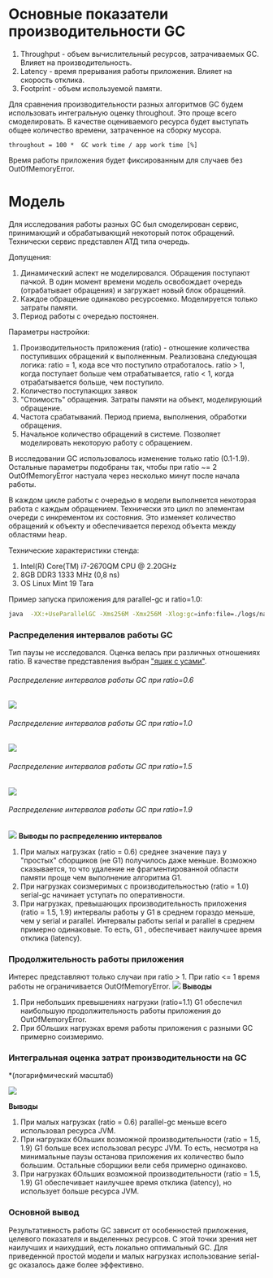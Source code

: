 # Основные показатели производительности GC
1. Throughput - объем вычислительный ресурсов, затрачиваемых GC. Влияет на производительность.
2. Latency - время прерывания работы приложения. Влияет на скорость отклика.
3. Footprint - объем используемой памяти.

Для сравнения производительности разных алгоритмов GC будем использовать интегральную оценку throughout. Это проще всего смоделировать. В качестве оцениваемого ресурса будет выступать общее количество времени,  затраченное на сборку мусора.
```
throughout = 100 *  GC work time / app work time [%]
```
Время работы приложения будет фиксированным для случаев без OutOfMemoryError.

# Модель

Для исследования работы разных GC был смоделирован сервис, принимающий и обрабатывающий некоторый поток обращений.
Технически сервис представлен АТД типа очередь.

Допущения:
1. Динамический аспект не моделировался. Обращения поступают пачкой. В один момент времени модель освобождает очередь (отрабатывает обращения) и  загружает новый блок обращений.
2. Каждое обращение одинаково ресурсоемко. Моделируется только затраты памяти.
3. Период работы с очередью постоянен.

Параметры настройки:
1. Производительность приложения (ratio) - отношение количества поступивших обращений к выполненным. Реализована следующая логика: ratio = 1, кода все что поступило отработалось. ratio > 1, когда поступает больше чем отрабатывается, ratio < 1, когда отрабатывается больше, чем поступило.
2. Количество поступающих заявок
3. "Стоимость" обращения. Затраты памяти на объект, моделирующий обращение.
4. Частота срабатываний. Период приема, выполнения, обработки обращения.
5. Начальное количество обращений в системе. Позволяет моделировать некоторую работу с обращением.

В исследовании GC использовалось изменение только ratio (0.1-1.9). Остальные параметры подобраны так, чтобы при ratio ~= 2 OutOfMemoryError настуала через несколько минут после начала работы.

В каждом цикле работы с очередью в модели выполняется некоторая работа с каждым обращением. Технически это цикл по элементам очереди с инкрементом их состояния. Это изменяет количество обращений к объекту и обеспечивается переход объекта между областями heap.

Технические характеристики стенда:
1. Intel(R) Core(TM) i7-2670QM CPU @ 2.20GHz
2. 8GB DDR3 1333 MHz (0,8 ns)
3. OS Linux Mint 19 Tara

Пример запуска приложения для parallel-gc и ratio=1.0:
```bash
java  -XX:+UseParallelGC -Xms256M -Xmx256M -Xlog:gc=info:file=./logs/name.log:tags,uptime,time,level:filecount=5,filesize=10m hw04.gc.AppModel 1.0
```

### Распределения интервалов работы GC 
Тип паузы не исследовался. Оценка велась при различных отношениях ratio. В качестве представления выбран ["ящик с усами"](https://ru.wikipedia.org/wiki/%D0%AF%D1%89%D0%B8%D0%BA_%D1%81_%D1%83%D1%81%D0%B0%D0%BC%D0%B8).
###### Распределение интервалов работы GC при ratio=0.6
![](https://github.com/andreyzhegalov/2020-03-otus-java-zhegalov/blob/feature/hw04-testing-gc/hw04-testing-gc/pic/boxplot_06.png?raw=true)
###### Распределение интервалов работы GC при ratio=1.0
![](https://github.com/andreyzhegalov/2020-03-otus-java-zhegalov/blob/feature/hw04-testing-gc/hw04-testing-gc/pic/boxplot_10.png?raw=true)
###### Распределение интервалов работы GC при ratio=1.5
![](https://github.com/andreyzhegalov/2020-03-otus-java-zhegalov/blob/feature/hw04-testing-gc/hw04-testing-gc/pic/boxplot_15.png?raw=true)
###### Распределение интервалов работы GC при ratio=1.9
![](https://github.com/andreyzhegalov/2020-03-otus-java-zhegalov/blob/feature/hw04-testing-gc/hw04-testing-gc/pic/boxplot_19.png?raw=true)
**Выводы по распределению интервалов**
1. При малых нагрузках (ratio = 0.6) среднее значение пауз у "простых" сборщиков (не G1) получилось даже меньше. Возможно сказывается, то что удаление не фрагментированной области памяти проще чем выполнение алгоритма G1. 
2. При нагрузках соизмеримых с производительностью (ratio = 1.0) serial-gc начинает уступать по оперативности.
3. При нагрузках, превышающих производительность приложения (ratio = 1.5, 1.9) интервалы работы у G1 в среднем гораздо меньше, чем у serial и parallel. Интервалы работы serial и parallel в среднем примерно одинаковые. То есть, G1 , обеспечивает наилучшее время отклика (latency).

### Продолжительность работы приложения
Интерес представляют только случаи при ratio > 1. При ratio <= 1 время работы не ограничивается OutOfMemoryError.
![](https://github.com/andreyzhegalov/2020-03-otus-java-zhegalov/blob/feature/hw04-testing-gc/hw04-testing-gc/pic/working_time.png?raw=true)
**Выводы**
1. При небольших превышениях нагрузки (ratio=1.1) G1 обеспечил наибольшую продолжительность работы приложения до OutOfMemoryError.
2. При бОльших нагрузках время работы приложения с разными GC примерно соизмеримо. 

### Интегральная оценка затрат производительности на  GC
*(логарифмический масштаб)

![](https://github.com/andreyzhegalov/2020-03-otus-java-zhegalov/blob/feature/hw04-testing-gc/hw04-testing-gc/pic/throughput.png?raw=true)

**Выводы**
1. При малых нагрузках (ratio = 0.6) parallel-gc меньше всего использовал ресурса JVM. 
2. При нагрузках бОльших возможной производительности (ratio = 1.5, 1.9) G1 больше всех использовал ресурс JVM. То есть, несмотря на минимальные паузы останова приложения их количество было большим. Остальные сборщики вели себя примерно одинаково.
3. При нагрузках бОльших возможной производительности (ratio = 1.5, 1.9) G1 обеспечивает наилучшее время отклика (latency), но использует больше ресурса JVM.

### Основной вывод 
Результативность работы  GC зависит от особенностей приложения, целевого показателя и выделенных ресурсов. С этой точки зрения нет наилучших и наихудший, есть локально оптимальный GC.
Для приведенной простой модели и малых нагрузках использование serial-gc оказалось даже более эффективно.
